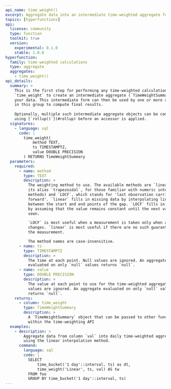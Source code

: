 ```yaml
---
api_name: time_weight()
excerpt: Aggregate data into an intermediate time-weighted aggregate form for further calculation
topics: [hyperfunctions]
api:
  license: community
  type: function
  toolkit: true
  version:
    experimental: 0.1.0
    stable: 1.0.0
hyperfunction:
  family: time-weighted calculations
  type: aggregate
  aggregates:
    - time_weight()
api_details:
  summary: >
    This is the first step for performing any time-weighted calculations. Use
    `time_weight` to create an intermediate aggregate (`TimeWeightSummary`) from
    your data. This intermediate form can then be used by one or more accessors
    in this group to compute final results.
    
    Optionally, multiple such intermediate aggregate objects can be combined
    using [`rollup()`](#rollup) before an accessor is applied.
  signatures:
    - language: sql
      code: |
        time_weight(
            method TEXT,
            ts TIMESTAMPTZ,
            value DOUBLE PRECISION
        ) RETURNS TimeWeightSummary
  parameters:
    required:
      - name: method
        type: TEXT
        description: >
          The weighting method to use. The available methods are `linear` (or
          its alias `trapezoidal`, for those familiar with numeric integration
          methods) and `LOCF`, which stands for 'last observation carried
          forward'. `linear` fills in missing data by interpolating linearly
          between the start and end points of the gap. `LOCF` fills in the gap
          by assuming that the value remains constant until the next value is
          seen.

          `LOCF` is most useful when a measurement is taken only when a value
          changes. `linear` is most useful if there are no such guarantees on
          the measurement.

          The method names are case-insensitive.
      - name: ts
        type: TIMESTAMPTZ
        description: >
          The time at each point. Null values are ignored. An aggregate
          evaluated on only `null` values returns `null`.
      - name: value
        type: DOUBLE PRECISION
        description: >
          The value at each point to use for the time-weighted aggregate. Null
          values are ignored. An aggregate evaluated on only `null` values
          returns `null`.
    returns:
      - column: time_weight
        type: TimeWeightSummary
        description: >
          A `TimeWeightSummary` object that can be passed to other functions
          within the time-weighting API
  examples:
    - description: >
        Aggregate data from column `val` into daily time-weighted aggregates,
        using the linear interpolation method.
      command:
        language: sql
        code: |
          SELECT
              time_bucket('1 day'::interval, ts) as dt,
              time_weight('Linear', ts, val) AS tw
          FROM foo
          GROUP BY time_bucket('1 day'::interval, ts)
---
```



